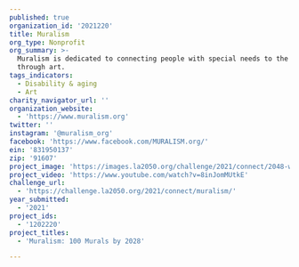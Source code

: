 ```yaml
---
published: true
organization_id: '2021220'
title: Muralism
org_type: Nonprofit
org_summary: >-
  Muralism is dedicated to connecting people with special needs to the community
  through art.
tags_indicators:
  - Disability & aging
  - Art
charity_navigator_url: ''
organization_website:
  - 'https://www.muralism.org'
twitter: ''
instagram: '@muralism_org'
facebook: 'https://www.facebook.com/MURALISM.org/'
ein: '831950137'
zip: '91607'
project_image: 'https://images.la2050.org/challenge/2021/connect/2048-wide/muralism.jpg'
project_video: 'https://www.youtube.com/watch?v=8inJomMUtkE'
challenge_url:
  - 'https://challenge.la2050.org/2021/connect/muralism/'
year_submitted:
  - '2021'
project_ids:
  - '1202220'
project_titles:
  - 'Muralism: 100 Murals by 2028'

---
```

